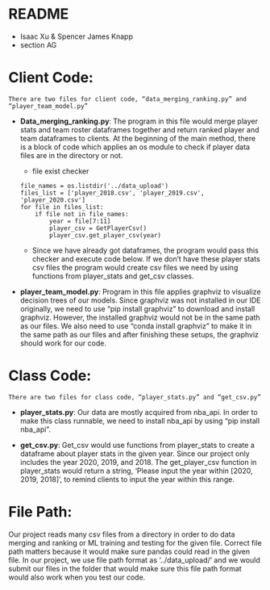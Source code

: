 # README
* Isaac Xu & Spencer James Knapp
* section AG

# Client Code:
	There are two files for client code, “data_merging_ranking.py” and “player_team_model.py”
* __Data_merging_ranking.py__:
The program in this file would merge player stats and team roster dataframes together and return ranked player and team dataframes to clients. At the beginning of the main method, there is a block of code which applies an os module to check if player data files are in the directory or not.
			
	* file exist checker
	```
    file_names = os.listdir('../data_upload')
    files_list = ['player_2018.csv', 'player_2019.csv', 'player_2020.csv']
    for file in files_list:
        if file not in file_names:
            year = file[7:11]
            player_csv = GetPlayerCsv()
            player_csv.get_player_csv(year)
	```
	* Since we have already got dataframes, the program would pass this checker and execute code below. If we don’t have these player stats csv files the program would create csv files we need by using functions from player_stats and get_csv classes.

* __player_team_model.py__:
Program in this file applies graphviz to visualize decision trees of our models. Since graphviz was not installed in our IDE originally, we need to use “pip install graphviz” to download and install graphviz. However, the installed graphviz would not be in the same path as our files. We also need to use “conda install graphviz” to make it in the same path as our files and after finishing these setups, the graphviz should work for our code.
 
# Class Code:
	There are two files for class code, “player_stats.py” and “get_csv.py”
* __player_stats.py__:
Our data are mostly acquired from nba_api. In order to make this class runnable, we need to install nba_api by using “pip install nba_api”.

* __get_csv.py__:
Get_csv would use functions from player_stats to create a dataframe about player stats in the given year. Since our project only includes the year 2020, 2019, and 2018. The get_player_csv function in player_stats would return a string, ‘Please input the year within [2020, 2019, 2018]’, to remind clients to input the year within this range.


# File Path:
Our project reads many csv files from a directory in order to do data merging and ranking or ML training and testing for the given file. Correct file path matters because it would make sure pandas could read in the given file. In our project, we use file path format as ‘../data_upload/’ and we would submit our files in the folder that would make sure this file path format would also work when you test our code.
